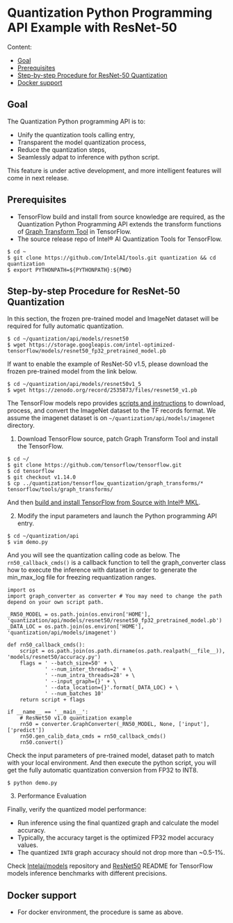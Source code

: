 # Quantization Python Programming API Example with ResNet-50

Content:
* [Goal](#goal)
* [Prerequisites](#prerequisites)
* [Step-by-step Procedure for ResNet-50 Quantization](#step-by-step-procedure-for-resnet-50-quantization)
* [Docker support](#docker-support)



## Goal

The Quantization Python programming API is to:
* Unify the quantization tools calling entry, 
* Transparent the model quantization process, 
* Reduce the quantization steps,
* Seamlessly adpat to inference with python script.

This feature is under active development, and more intelligent features will come in next release.



## Prerequisites

* TensorFlow build and install from source knowledge are required, as the Quantization Python Programming API extends the transform functions of [Graph Transform Tool](https://github.com/tensorflow/tensorflow/blob/master/tensorflow/tools/graph_transforms/README.md) in TensorFlow.
* The source release repo of Intel® AI Quantization Tools for TensorFlow.
```
$ cd ~
$ git clone https://github.com/IntelAI/tools.git quantization && cd quantization
$ export PYTHONPATH=${PYTHONPATH}:${PWD}
```



## Step-by-step Procedure for ResNet-50 Quantization

In this section, the frozen pre-trained model and ImageNet dataset will be required for fully automatic quantization. 

```
$ cd ~/quantization/api/models/resnet50
$ wget https://storage.googleapis.com/intel-optimized-tensorflow/models/resnet50_fp32_pretrained_model.pb
```

If want to enable the example of ResNet-50 v1.5, please download the frozen pre-trained model from the link below.

```
$ cd ~/quantization/api/models/resnet50v1_5
$ wget https://zenodo.org/record/2535873/files/resnet50_v1.pb
```

The TensorFlow models repo provides [scripts and instructions](https://github.com/tensorflow/models/tree/master/research/slim#an-automated-script-for-processing-imagenet-data) to download, process, and convert the ImageNet dataset to the TF records format.
We assume the imagenet dataset is on `~/quantization/api/models/imagenet` directory. 

1. Download TensorFlow source, patch Graph Transform Tool and install the TensorFlow.
```
$ cd ~/
$ git clone https://github.com/tensorflow/tensorflow.git
$ cd tensorflow
$ git checkout v1.14.0
$ cp ../quantization/tensorflow_quantization/graph_transforms/*  tensorflow/tools/graph_transforms/
```
And then [build and install TensorFlow from Source with Intel® MKL](https://software.intel.com/en-us/articles/intel-optimization-for-tensorflow-installation-guide).

2. Modify the input parameters and launch the Python programming API entry.
```
$ cd ~/quantization/api
$ vim demo.py
```
And you will see the quantization calling code as below. The `rn50_callback_cmds()` is a callback function
to tell the graph_converter class how to execute the inference with dataset in order to generate 
the min_max_log file for freezing requantization ranges.

```
import os
import graph_converter as converter # You may need to change the path depend on your own script path.

_RN50_MODEL = os.path.join(os.environ['HOME'], 'quantization/api/models/resnet50/resnet50_fp32_pretrained_model.pb')
_DATA_LOC = os.path.join(os.environ['HOME'], 'quantization/api/models/imagenet')

def rn50_callback_cmds():
    script = os.path.join(os.path.dirname(os.path.realpath(__file__)), 'models/resnet50/accuracy.py')
    flags = ' --batch_size=50' + \
            ' --num_inter_threads=2' + \
            ' --num_intra_threads=28' + \
            ' --input_graph={}' + \
            ' --data_location={}'.format(_DATA_LOC) + \
            ' --num_batches 10'
    return script + flags

if __name__ == '__main__':
    # ResNet50 v1.0 quantization example
    rn50 = converter.GraphConverter(_RN50_MODEL, None, ['input'], ['predict'])
    rn50.gen_calib_data_cmds = rn50_callback_cmds()
    rn50.convert()
```
Check the input parameters of pre-trained model, dataset path to match with your local environment. And then execute the python script, you will get the fully automatic quantization conversion from FP32 to INT8.
```
$ python demo.py
```
3. Performance Evaluation

Finally, verify the quantized model performance:
 * Run inference using the final quantized graph and calculate the model accuracy.
 * Typically, the accuracy target is the optimized FP32 model accuracy values.
 * The quantized `INT8` graph accuracy should not drop more than ~0.5-1%.

 Check [Intelai/models](https://github.com/IntelAI/models) repository and [ResNet50](https://github.com/IntelAI/models/tree/master/benchmarks/image_recognition/tensorflow/resnet50) README for TensorFlow models inference benchmarks with different precisions.



## Docker support

* For docker environment, the procedure is same as above. 

